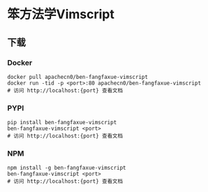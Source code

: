 # 笨方法学Vimscript

## 下载

### Docker

```
docker pull apachecn0/ben-fangfaxue-vimscript
docker run -tid -p <port>:80 apachecn0/ben-fangfaxue-vimscript
# 访问 http://localhost:{port} 查看文档
```

### PYPI

```
pip install ben-fangfaxue-vimscript
ben-fangfaxue-vimscript <port>
# 访问 http://localhost:{port} 查看文档
```

### NPM

```
npm install -g ben-fangfaxue-vimscript
ben-fangfaxue-vimscript <port>
# 访问 http://localhost:{port} 查看文档
```